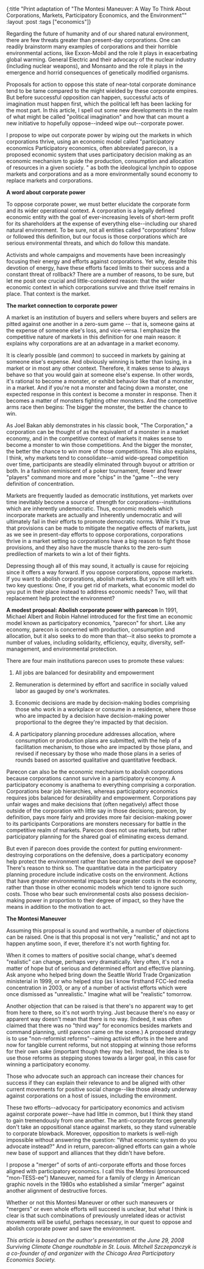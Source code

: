{:title "Print adaptation of \"The Montesi Maneuver: A Way To Think About Corporations, Markets, Participatory Economics, and the Environment\""
:layout :post
:tags  ["economics"]}

Regarding the future of humanity and of our shared natural environment, there
are few threats greater than present-day corporations. One can readily
brainstorm many examples of corporations and their horrible environmental
actions, like Exxon-Mobil and the role it plays in exacerbating global
warming. General Electric and their advocacy of the nuclear industry
(including nuclear weapons), and Monsanto and the role it plays in the
emergence and horrid consequences of genetically modified organisms.  
  
Proposals for action to oppose this state of near-total corporate dominance
tend to be tame compared to the might wielded by these corporate empires. But
before successful opposition can happen, successful acts of imagination must
happen first, which the political left has been lacking for the most part. In
this article, I spell out some new developments in the realm of what might be
called "political imagination" and how that can mount a new initiative to
hopefully oppose--indeed wipe out--corporate power.  
  
I propose to wipe out corporate power by wiping out the markets in which
corporations thrive, using an economic model called "participatory economics
Participatory economics, often abbreviated parecon, is a proposed economic
system that uses participatory decision making as an economic mechanism to
guide the production, consumption and allocation of resources in a given
society. " as both the ideological lynchpin to oppose markets and
corporations and as a more environmentally sound economy to replace markets
and corporations.  
  
**A word about corporate power**  
  
To oppose corporate power, we must better elucidate the corporate form and its
wider operational context. A corporation is a legally defined economic entity
with the goal of ever-increasing levels of short-term profit for its
shareholders at the expense of everything else--including our shared natural
environment. To be sure, not all entities called "corporations" follow or
followed this definition, but our focus is those corporations which are
serious environmental threats, and which do follow this mandate.  
  
Activists and whole campaigns and movements have been increasingly focusing
their energy and efforts against corporations. Yet why, despite this devotion
of energy, have these efforts faced limits to their success and a constant
threat of rollback? There are a number of reasons, to be sure, but let me
posit one crucial and little-considered reason: that the wider economic
context in which corporations survive and thrive itself remains in place. That
context is the market.  
  
**The market connection to corporate power**   
  
A market is an institution of buyers and sellers where buyers and sellers are
pitted against one another in a zero-sum game -- that is, someone gains at the
expense of someone else's loss, and vice-versa. I emphasize the competitive
nature of markets in this definition for one main reason: it explains why
corporations are at an advantage in a market economy.  
  
It is clearly possible (and common) to succeed in markets by gaining at
someone else's expense. And obviously winning is better than losing, in a
market or in most any other context. Therefore, it makes sense to always
behave so that you would gain at someone else's expense. In other words, it's
rational to become a monster, or exhibit behavior like that of a monster, in a
market. And if you're not a monster and facing down a monster, one expected
response in this context is become a monster in response. Then it becomes a
matter of monsters fighting other monsters. And the competitive arms race then
begins: The bigger the monster, the better the chance to win.  
  
As Joel Bakan ably demonstrates in his classic book, "The Corporation," a
corporation can be thought of as the equivalent of a monster in a market
economy, and in the competitive context of markets it makes sense to become a
monster to win those competitions. And the bigger the monster, the better the
chance to win more of those competitions. This also explains, I think, why
markets tend to consolidate--amid wide-spread competition over time,
participants are steadily eliminated through buyout or attrition or both. In a
fashion reminiscent of a poker tournament, fewer and fewer "players" command
more and more "chips" in the "game "--the very definition of
concentration.  
  
Markets are frequently lauded as democratic institutions, yet markets over
time inevitably become a source of strength for corporations--institutions
which are inherently undemocratic. Thus, economic models which incorporate
markets are actually and inherently undemocratic and will ultimately fail in
their efforts to promote democratic norms. While it's true that provisions can
be made to mitigate the negative effects of markets, just as we see in
present-day efforts to oppose corporations, corporations thrive in a market
setting so corporations have a big reason to fight those provisions, and they
also have the muscle thanks to the zero-sum predilection of markets to win a
lot of their fights.  
  
Depressing though all of this may sound, it actually is cause for rejoicing
since it offers a way forward. If you oppose corporations, oppose markets. If
you want to abolish corporations, abolish markets. But you're still left with
two key questions: One, if you get rid of markets, what economic model do you
put in their place instead to address economic needs? Two, will that
replacement help protect the environment?  
  
**A modest proposal: Abolish corporate power with parecon** In 1991, Michael Albert and Robin Hahnel introduced for the first time an economic model known as participatory economics, "parecon" for short. Like any economy, parecon is concerned with production, consumption and allocation, but it also seeks to do more than that--it also seeks to promote a number of values, including solidarity, efficiency, equity, diversity, self-management, and environmental protection.   
  
There are four main institutions parecon uses to promote these values:  
  
1. All jobs are balanced for desirability and empowerment  
  
2. Remuneration is determined by effort and sacrifice in socially valued
labor as gauged by one's workmates.  
  
3. Economic decisions are made by decision-making bodies comprising those who
work in a workplace or consume in a residence, where those who are impacted by
a decision have decision-making power proportional to the degree they're
impacted by that decision.  
  
4. A participatory planning procedure addresses allocation, where consumption
or production plans are submitted, with the help of a facilitation mechanism,
to those who are impacted by those plans, and revised if necessary by those
who made those plans in a series of rounds based on assorted qualitative and
quantitative feedback.  
  
Parecon can also be the economic mechanism to abolish corporations because
corporations cannot survive in a participatory economy. A participatory
economy is anathema to everything comprising a corporation. Corporations bear
job hierarchies, whereas participatory economics requires jobs balanced for
desirability and empowerment. Corporations pay unfair wages and make decisions
that (often negatively) affect those outside of the corporation with little
say in those decisions; parecon, by definition, pays more fairly and provides
more fair decision-making power to its participants Corporations are monsters
necessary for battle in the competitive realm of markets. Parecon does not use
markets, but rather participatory planning for the shared goal of eliminating
excess demand.  
  
But even if parecon does provide the context for putting environment-
destroying corporations on the defensive, does a participatory economy help
protect the environment rather than become another devil we oppose? There's
reason to think so. The quantitative data in the participatory planning
procedure include indicative costs on the environment. Actions that have
greater environmental impacts bear greater costs in the economy, rather than
those in other economic models which tend to ignore such costs. Those who bear
such environmental costs also possess decision-making power in proportion to
their degree of impact, so they have the means in addition to the motivation
to act.  
  
**The Montesi Maneuver**   
  
Assuming this proposal is sound and worthwhile, a number of objections can be
raised. One is that this proposal is not very "realistic," and not apt to
happen anytime soon, if ever, therefore it's not worth fighting for.  
  
When it comes to matters of positive social change, what's deemed
"realistic" can change, perhaps very dramatically. Very often, it's not a
matter of hope but of serious and determined effort and effective planning.
Ask anyone who helped bring down the Seattle World Trade Organization
ministerial in 1999, or who helped stop (as I know firsthand FCC-led media
concentration in 2003, or any of a number of activist efforts which were once
dismissed as "unrealistic." Imagine what will be "realistic" tomorrow.  
  
Another objection that can be raised is that there's no apparent way to get
from here to there, so it's not worth trying. Just because there's no easy or
apparent way doesn't mean that there is no way. (Indeed, it was often claimed
that there was no "third way" for economics besides markets and command
planning, until parecon came on the scene.) A proposed strategy is to use
"non-reformist reforms"--aiming activist efforts in the here and now for
tangible current reforms, but not stopping at winning those reforms for their
own sake (important though they may be). Instead, the idea is to use those
reforms as stepping stones towards a larger goal, in this case for winning a
participatory economy.  
  
Those who advocate such an approach can increase their chances for success if
they can explain their relevance to and be aligned with other current
movements for positive social change--like those already underway against
corporations on a host of issues, including the environment.  
  
These two efforts--advocacy for participatory economics and activism against
corporate power--have had little in common, but I think they stand to gain
tremendously from one another. The anti-corporate forces generally don't take
an oppositional stance against markets, so they stand vulnerable to corporate
blowback. Moreover, opposition to markets is well-nigh impossible without
answering the question: "What economic system do you advocate instead?" And
in return, parecon-aligned efforts can gain a whole new base of support and
alliances that they didn't have before.  
  
I propose a "merger" of sorts of anti-corporate efforts and those forces
aligned with participatory economics. I call this the Montesi (pronounced
"mon-TESS-ee") Maneuver, named for a family of clergy in American graphic
novels in the 1980s who established a similar "merger" against another
alignment of destructive forces.  
  
Whether or not this Montesi Maneuver or other such maneuvers or "mergers" or
even whole efforts will succeed is unclear, but what I think is clear is that
such combinations of previously unrelated ideas or activist movements will be
useful, perhaps necessary, in our quest to oppose and abolish corporate power
and save the environment.  
  
_This article is based on the author's presentation at the June 29, 2008 Surviving Climate Change roundtable in St. Louis. Mitchell Szczepanczyk is a co-founder of and organizer with the Chicago Area Participatory Economics Society._ 

